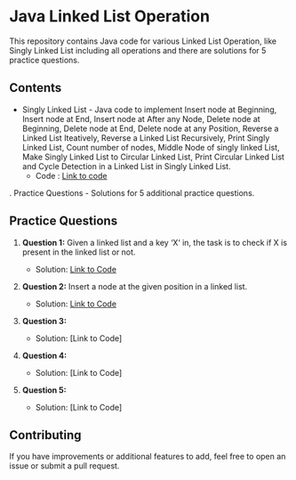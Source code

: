 # Java Linked List Operation
This repository contains Java code for various Linked List Operation, like Singly Linked List including all operations and there are solutions for 5 practice questions.

## Contents

- Singly Linked List - Java code to implement Insert node at Beginning, Insert node at End, Insert node at After any Node, Delete node at Beginning, Delete node at End, Delete node at any Position, Reverse a Linked List Iteatively, Reverse a Linked List Recursively, Print Singly Linked List, Count number of nodes, Middle Node of singly linked List, Make Singly Linked List to Circular Linked List, Print Circular Linked List and Cycle Detection in a Linked List in Singly Linked List.
   - Code : [Link to code](https://github.com/adityaprajapati10/DSA-Java/blob/main/Linked%20List/SinglyLL.java)

. Practice Questions - Solutions for 5 additional practice questions.
## Practice Questions

1. **Question 1:** Given a linked list and a key ‘X‘ in, the task is to check if X is present in the linked list or not.
   - Solution: [Link to Code](https://github.com/adityaprajapati10/DSA-Java/blob/main/Linked%20List/Ques01.java)

2. **Question 2:** Insert a node at the given position in a linked list.
   - Solution: [Link to Code](https://github.com/adityaprajapati10/DSA-Java/blob/main/Linked%20List/Ques02.java)

3. **Question 3:** 
   - Solution: [Link to Code]

4. **Question 4:** 
   - Solution: [Link to Code]

5. **Question 5:** 
   - Solution: [Link to Code]

## Contributing

If you have improvements or additional features to add, feel free to open an issue or submit a pull request.



